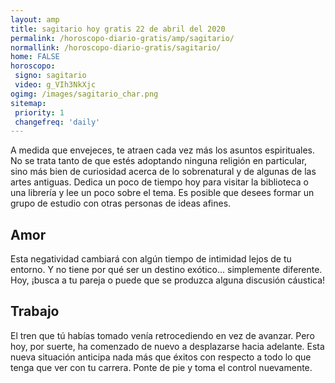 ```yaml
---
layout: amp
title: sagitario hoy gratis 22 de abril del 2020 
permalink: /horoscopo-diario-gratis/amp/sagitario/
normallink: /horoscopo-diario-gratis/sagitario/
home: FALSE
horoscopo:
 signo: sagitario
 video: g_VIh3NkXjc
ogimg: /images/sagitario_char.png
sitemap:
 priority: 1
 changefreq: 'daily'
---
```



A medida que envejeces, te atraen cada vez más los asuntos espirituales. No se trata tanto de que estés adoptando ninguna religión en particular, sino más bien de curiosidad acerca de lo sobrenatural y de algunas de las artes antiguas. Dedica un poco de tiempo hoy para visitar la biblioteca o una librería y lee un poco sobre el tema. Es posible que desees formar un grupo de estudio con otras personas de ideas afines.

## Amor

Esta negatividad cambiará con algún tiempo de intimidad lejos de tu entorno. Y no tiene por qué ser un destino exótico... simplemente diferente. Hoy, ¡busca a tu pareja o puede que se produzca alguna discusión cáustica!

## Trabajo

El tren que tú habías tomado venía retrocediendo en vez de avanzar. Pero hoy, por suerte, ha comenzado de nuevo a desplazarse hacia adelante. Esta nueva situación anticipa nada más que éxitos con respecto a todo lo que tenga que ver con tu carrera. Ponte de pie y toma el control nuevamente.